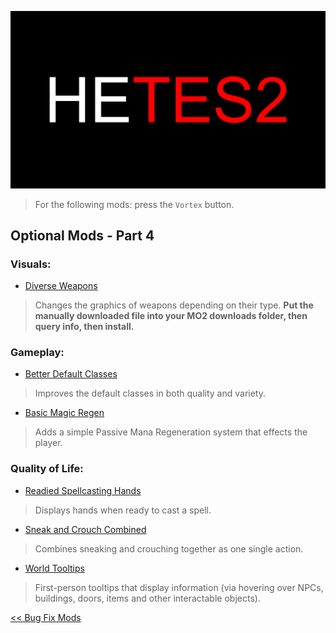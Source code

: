 ![HyperEssentials Branding](https://raw.githubusercontent.com/Biblioklept/hyperessentials/main/img/hetes2.png)

> For the following mods: press the `Vortex` button.

## Optional Mods - Part 4

### Visuals:
- [Diverse Weapons](https://www.nexusmods.com/daggerfallunity/mods/242)
> Changes the graphics of weapons depending on their type. **Put the manually downloaded file into your MO2 downloads folder, then query info, then install.**

### Gameplay:
- [Better Default Classes](https://www.nexusmods.com/daggerfallunity/mods/215)
> Improves the default classes in both quality and variety.
- [Basic Magic Regen](https://www.nexusmods.com/daggerfallunity/mods/101)
> Adds a simple Passive Mana Regeneration system that effects the player.

### Quality of Life:
- [Readied Spellcasting Hands](https://www.nexusmods.com/daggerfallunity/mods/91)
> Displays hands when ready to cast a spell.
- [Sneak and Crouch Combined](https://www.nexusmods.com/daggerfallunity/mods/140)
> Combines sneaking and crouching together as one single action.
- [World Tooltips](https://www.nexusmods.com/daggerfallunity/mods/158)
> First-person tooltips that display information (via hovering over NPCs, buildings, doors, items and other interactable objects).

[<< Bug Fix Mods](./part3.md)
